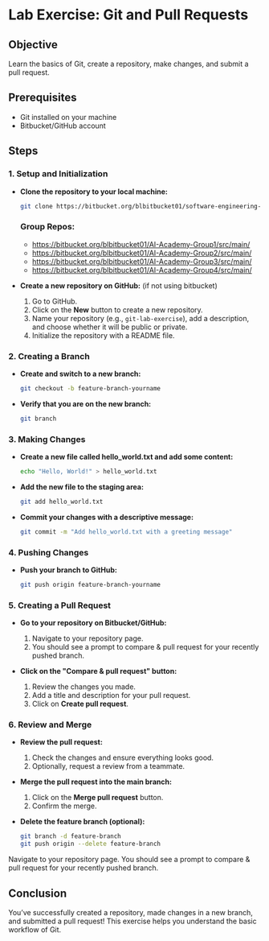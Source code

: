 # Lab Exercise: Git and Pull Requests

## Objective
Learn the basics of Git, create a repository, make changes, and submit a pull request.

## Prerequisites
- Git installed on your machine
- Bitbucket/GitHub account

## Steps

### 1. Setup and Initialization 
- **Clone the repository to your local machine:**
  ```bash
  git clone https://bitbucket.org/blbitbucket01/software-engineering-ai/src/main/
  ```
  ### Group Repos: 
  - https://bitbucket.org/blbitbucket01/AI-Academy-Group1/src/main/
  - https://bitbucket.org/blbitbucket01/AI-Academy-Group2/src/main/
  - https://bitbucket.org/blbitbucket01/AI-Academy-Group3/src/main/
  - https://bitbucket.org/blbitbucket01/AI-Academy-Group4/src/main/


- **Create a new repository on GitHub:** (if not using bitbucket)

  1. Go to GitHub.
  2. Click on the **New** button to create a new repository.
  3. Name your repository (e.g., `git-lab-exercise`), add a description, and choose whether it will be public or private.
  4. Initialize the repository with a README file.

### 2. Creating a Branch 
- **Create and switch to a new branch:**
  ```bash
  git checkout -b feature-branch-yourname
  ```
- **Verify that you are on the new branch:** 
  ```bash
  git branch
  ```

### 3. Making Changes 
- **Create a new file called hello_world.txt and add some content:**
  ```bash
  echo "Hello, World!" > hello_world.txt
  ```
- **Add the new file to the staging area:** 
  ```bash
  git add hello_world.txt
  ```
- **Commit your changes with a descriptive message:** 
  ```bash
  git commit -m "Add hello_world.txt with a greeting message"
  ```

### 4. Pushing Changes 
- **Push your branch to GitHub:**
  ```bash
  git push origin feature-branch-yourname
  ```

### 5. Creating a Pull Request 
- **Go to your repository on Bitbucket/GitHub:**

  1. Navigate to your repository page.
  2. You should see a prompt to compare & pull request for your recently pushed branch.

- **Click on the "Compare & pull request" button:**

  1. Review the changes you made.
  2. Add a title and description for your pull request.
  3. Click on **Create pull request**.

### 6. Review and Merge 
- **Review the pull request:**

  1. Check the changes and ensure everything looks good.
  2. Optionally, request a review from a teammate.

- **Merge the pull request into the main branch:**

  1. Click on the **Merge pull request** button.
  2. Confirm the merge.

- **Delete the feature branch (optional):**
  ```bash
  git branch -d feature-branch
  git push origin --delete feature-branch
  ```

Navigate to your repository page.
You should see a prompt to compare & pull request for your recently pushed branch.


## Conclusion
You’ve successfully created a repository, made changes in a new branch, and submitted a pull request! This exercise helps you understand the basic workflow of Git.